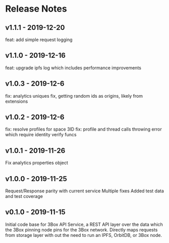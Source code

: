 # Release Notes

## v1.1.1 - 2019-12-20

feat: add simple request logging

## v1.1.0 - 2019-12-16

feat: upgrade ipfs log which includes performance improvements

## v1.0.3 - 2019-12-6

fix: analytics uniques fix, getting random ids as origins, likely from extensions

## v1.0.2 - 2019-12-6

fix: resolve profiles for space 3ID
fix: profile and thread calls throwing error which require identity verify funcs

## v1.0.1 - 2019-11-26

Fix analytics properties object

## v1.0.0 - 2019-11-25

Request/Response parity with current service
Multiple fixes
Added test data and test coverage

## v0.1.0 - 2019-11-15

Initial code base for 3Box API Service, a REST API layer over the data which the 3Box pinning node pins for the 3Box network. Directly maps requests from storage layer with out the need to run an IPFS, OrbitDB, or 3Box node.
